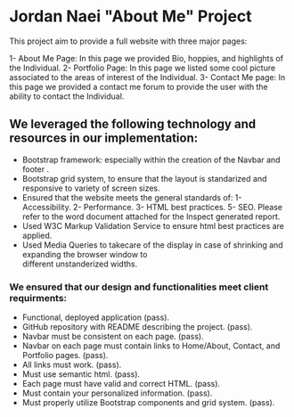 # Jordan Naei "About Me" Project

This project aim to provide a full website with three major pages:

1- About Me Page: In this page we provided Bio, hoppies, and highlights of the Individual.
2- Portfolio Page: In this page we listed some cool picture associated to the areas of interest of the Individual.
3- Contact Me page: In this page we provided a contact me forum to provide the user with the ability to contact the Individual.

## We leveraged the following technology and resources in our implementation:
* Bootstrap framework: especially within the creation of the Navbar and footer .
* Bootstrap grid system, to ensure that the layout is standarized and responsive to variety of screen sizes.
* Ensured that the website meets the general standards of:
            1- Accessibility.
            2- Performance. 
            3- HTML best practices.
            5- SEO.
  Please refer to the word document attached for the Inspect generated report.
* Used W3C Markup Validation Service to ensure html best practices are applied.
* Used Media Queries to takecare of the display in case of shrinking and expanding the browser window to     
  different unstanderized widths. 

### We ensured that our design and functionalities meet client requirments:
* Functional, deployed application (pass).
* GitHub repository with README describing the project. (pass).
* Navbar must be consistent on each page. (pass).
* Navbar on each page must contain links to Home/About, Contact, and Portfolio pages. (pass).
* All links must work. (pass). 
* Must use semantic html. (pass).
* Each page must have valid and correct HTML. (pass).
* Must contain your personalized information. (pass).
* Must properly utilize Bootstrap components and grid system. (pass).

